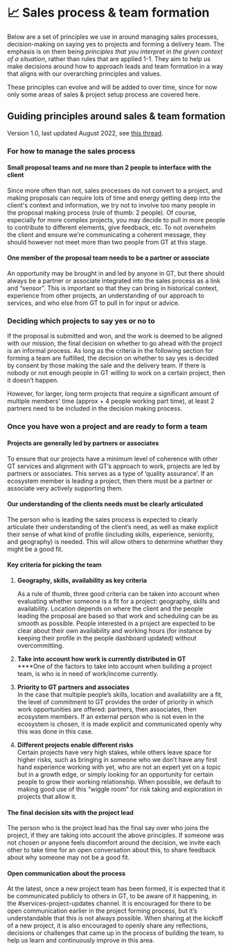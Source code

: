 # 📈 Sales process & team formation

Below are a set of principles we use in around managing sales processes, decision-making on saying yes to projects and forming a delivery team. The emphasis is on them being _principles that you interpret in the given context of a situation_, rather than rules that are applied 1-1. They aim to help us make decisions around how to approach leads and team formation in a way that aligns with our overarching principles and values.

These principles can evolve and will be added to over time, since for now only some areas of sales & project setup process are covered here.&#x20;

## **Guiding principles around sales & team formation**

Version 1.0, last updated August 2022, see [this thread](https://www.loomio.org/d/GqpZCbN0/discussions-decisions-around-business-development-and-project-staffing-).

### For how to manage the sales process

#### Small proposal teams and no more than 2 people to interface with the client&#x20;

Since more often than not, sales processes do not convert to a project, and making proposals can require lots of time and energy getting deep into the client's context and information, we try not to involve too many people in the proposal making process (rule of thumb: 2 people). Of course, especially for more complex projects, you may decide to pull in more people to contribute to different elements, give feedback, etc. To not overwhelm the client and ensure we’re communicating a coherent message, they should however not meet more than two people from GT at this stage.

#### One member of the proposal team needs to be a partner or associate

&#x20;An opportunity may be brought in and led by anyone in GT, but there should always be a partner or associate integrated into the sales process as a link and “sensor”. This is important so that they can bring in historical context, experience from other projects, an understanding of our approach to services, and who else from GT to pull in for input or advice.

### Deciding which projects to say yes or no to

If the proposal is submitted and won, and the work is deemed to be aligned with our mission, the final decision on whether to go ahead with the project is an informal process. As long as the criteria in the following section for forming a team are fulfilled, the decision on whether to say yes is decided by consent by those making the sale and the delivery team. If there is nobody or not enough people in GT willing to work on a certain project, then it doesn’t happen.

However, for larger, long term projects that require a significant amount of multiple members' time (approx + 4 people working part time), at least 2 partners need to be included in the decision making process.

### Once you have won a project and are ready to form a team

#### Projects are generally led by partners or associates

To ensure that our projects have a minimum level of coherence with other GT services and alignment with GT’s approach to work, projects are led by partners or associates. This serves as a type of ‘quality assurance’. If an ecosystem member is leading a project, then there must be a partner or associate very actively supporting them.

#### Our understanding of the clients needs must be clearly articulated

The person who is leading the sales process is expected to clearly articulate their understanding of the client’s need, as well as make explicit their sense of what kind of profile (including skills, experience, seniority, and geography) is needed. This will allow others to determine whether they might be a good fit.

#### Key criteria for picking the team

1.  **Geography, skills, availability as key criteria**

    As a rule of thumb, three good criteria can be taken into account when evaluating whether someone is a fit for a project: geography, skills and availability. Location depends on where the client and the people leading the proposal are based so that work and scheduling can be as smooth as possible. People interested in a project are expected to be clear about their own availability and working hours (for instance by keeping their profile in the people dashboard updated) without overcommitting.
2. **Take into account how work is currently distributed in GT** \
   ****One of the factors to take into account when building a project team, is who is in need of work/income currently.
3. **Priority to GT partners and associates**\
   In the case that multiple people’s skills, location and availability are a fit, the level of commitment to GT provides the order of priority in which work opportunities are offered: partners, then associates, then ecosystem members. If an external person who is not even in the ecosystem is chosen, it is made explicit and communicated openly why this was done in this case.
4. **Different projects enable different risks**\
   Certain projects have very high stakes, while others leave space for higher risks, such as bringing in someone who we don’t have any first hand experience working with yet, who are not an expert yet on a topic but in a growth edge, or simply looking for an opportunity for certain people to grow their working relationship. When possible, we default to making good use of this “wiggle room” for risk taking and exploration in projects that allow it.

#### The final decision sits with the project lead&#x20;

The person who is the project lead has the final say over who joins the project, if they are taking into account the above principles. If someone was not chosen or anyone feels discomfort around the decision, we invite each other to take time for an open conversation about this, to share feedback about why someone may not be a good fit.

#### Open communication about the process&#x20;

At the latest, once a new project team has been formed, it is expected that it be communicated publicly to others in GT, to be aware of it happening, in the #services-project-updates channel. It is encouraged for there to be open communication earlier in the project forming process, but it’s understandable that this is not always possible. When sharing at the kickoff of a new project, it is also encouraged to openly share any reflections, decisions or challenges that came up in the process of building the team, to help us learn and continuously improve in this area.
